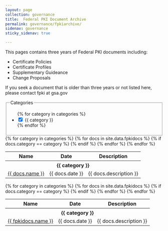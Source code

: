 ```yaml
---
layout: page
collection: governance
title:  Federal PKI Document Archive
permalink: governance/fpkiarchive/
sidenav: governance
sticky_sidenav: true

---
```


This pages contains three years of Federal PKI documents including:
- Certificate Policies
- Certificate Profiles
- Supplementary Guideance
- Change Proposals

If you seek a document that is older than three years or not listed here, please contact fpki at gsa.gov

<div class="usa-width-one-fourth">
  <fieldset class="usa-fieldset-inputs guides-filter">
    <legend>Categories</legend>
    <ul class="usa-unstyled-list">
      {% for category in categories %}
      <li>
        <input class="guides-filter-category" id="category-{{ category | slugify }}" type="checkbox" name="categories" value="{{ category }}" checked>
        <label for="category-{{ category | slugify }}">{{ category }}</label>
      </li>
      {% endfor %}
    </ul>
  </fieldset>
</div>

<div class="usa-width-three-fourths">
  <table class="usa-table-borderless">
    <thead class="usa-sr-only">
      <tr>
        <th id="guides-table-heading-title" scope="col">Name</th>
        <th id="guides-table-heading-date" scope="col">Date</th>
        <th id="guides-table-heading-description" scope="col">Description</th>
      </tr>
    </thead>
    <tbody>
      {% for category in categories %}
        <tr class="guides-table-category-heading" data-category="{{ category }}">
          <th colspan="3" class="guides-table-heading" id="guides-table-heading-{{ category | slugify }}"><b>{{ category }}</b></th>
        </tr>
        {% for docs in site.data.fpkidocs %}
          {% if docs.category == category %}
            <tr class="guides-table-row" data-category="{{ docs.category }}">
              <td headers="guides-table-heading-{{ category | slugify }} guides-table-heading-title"><a href="{{ docs.url | prepend: site.baseurl }}">{{ docs.name }}</a></td>
              <td headers="guides-table-heading-{{ category | slugify }} guides-table-heading-date">{{ docs.date }}</td>
              <td headers="guides-table-heading-{{ category | slugify }} guides-table-heading-description">{{ docs.description }}</td>
            </tr>
          {% endif %}
        {% endfor %} <!--guide-->
      {% endfor %}<!--category-->
    </tbody>
  </table>
</div>


<table class="usa-table--borderless fpkidocs-table">
    <thead class="usa-sr-only">
        <tr>
            <th id="fpkidocs-table-heading-name" scope="col">Name</th>
            <th id="fpkidocs-table-heading-date" scope="col">Date</th>
            <th id="fpkidocs-table-heading-description" scope="col">Description</th>
        </tr>
    </thead>
    <tbody>
        {% for category in categories %}
            <tr class="fpkidocs-table-category-heading" data-categories="{{ category }}">
                <th colspan="3" class="fpkidocs-table-heading" id="fpkidocs-table-heading-{{ category | slugify }}"><b>{{ category }}</b></th>
            </tr>
            {% for docs in site.data.fpkidocs %}
                {% if docs.category == category %}
                    <tr class="fpkidocs-table-row" data-category="{{ docs.category }}">
                        <td headers="fpkidocs-table-heading-{{ category | slugify }} fpkidocs-table-heading-name"><a href="{{ docs.url | prepend: site.baseurl }}">{{ fpkidocs.name }}</td>
                        <td headers="fpkidocs-table-heading-{{ category | slugify }} fpkidocs-table-heading-date">{{ docs.date }}</a></td>
                        <td headers="fpkidocs-table-heading-{{ category | slugify }} fpkidocs-table-heading-description">{{ docs.description }}</a></td>
                    </tr>
                {% endif %}
            {% endfor %} <!--docs-->
        {% endfor %}<!--category-->
    </tbody>
</table>